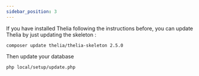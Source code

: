 ```yaml
---
sidebar_position: 3
---
```


If you have installed Thelia following the instructions before, you can update Thelia by just updating the skeleton :

```
composer update thelia/thelia-skeleton 2.5.0
```

Then update your database

```bash
php local/setup/update.php
```